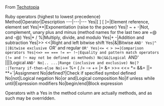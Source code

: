 From [Techotopia](https://www.techotopia.com/index.php/Ruby_Operator_Precedence)

Ruby operators (highest to lowest precedence)
Method|Operator|Description
---|---|---
Yes|[ ] [ ]=|Element reference, element set
Yes|**|Exponentiation (raise to the power)
Yes|! ~ + -|Not, complement, unary plus and minus (method names for the last two are +@ and -@)
Yes|* / %|Multiply, divide, and modulo
Yes|+ -|Addition and subtraction
Yes|>> <<|Right and left bitwise shift
Yes|&|Bitwise `AND'
Yes|^ ||Bitwise exclusive `OR' and regular `OR'
Yes|<= < > >=|Comparison operators
Yes|<=> == === != =~ !~|Equality and pattern match operators (!= and !~ may not be defined as methods)
No|&&|Logical `AND'
|&#124;&#124;|Logical `AND'
No|.. ...|Range (inclusive and exclusive)
No|? :|Ternary if-then-else
No|`÷= %= { /= -= += |= &= >>= <<= *= &&= ||= **=`|Assignment
No|defined?|Check if specified symbol defined
No|not|Logical negation
No|or and|Logical composition
No|if unless while until|Expression modifiers
No|begin/end|Block expression

Operators with a Yes in the method column are actually methods, and as such may be overridden.